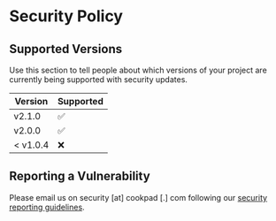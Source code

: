 # Security Policy

## Supported Versions

Use this section to tell people about which versions of your project are
currently being supported with security updates.

| Version | Supported          |
| ------- | ------------------ |
| v2.1.0   | :white_check_mark: |
| v2.0.0   | :white_check_mark: |
| < v1.0.4   | :x: |

## Reporting a Vulnerability

Please email us on security [at] cookpad [.] com following our [security reporting guidelines](https://cookpad.com/uk/security). 
